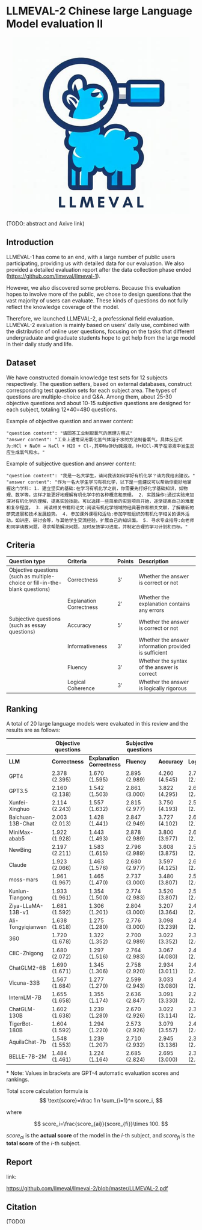 # LLMEVAL-2 Chinese large Language Model evaluation II

<div align=center><img src="llmeval-logo.png"/></div>

(TODO: abstract and Axive link)

## Introduction

LLMEVAL-1 has come to an end, with a large number of public users participating, providing us with detailed data for our evaluation. We also provided a detailed evaluation report after the data collection phase ended (https://github.com/llmeval/llmeval-1).

However, we also discovered some problems. Because this evaluation hopes to involve more of the public, we chose to design questions that the vast majority of users can evaluate. These kinds of questions do not fully reflect the knowledge coverage of the model.

Therefore, we launched LLMEVAL-2, a professional field evaluation. LLMEVAL-2 evaluation is mainly based on users' daily use, combined with the distribution of online user questions, focusing on the tasks that different undergraduate and graduate students hope to get help from the large model in their daily study and life.



## Dataset

We have constructed domain knowledge test sets for 12 subjects respectively. The question setters, based on external databases, construct corresponding test question sets for each subject area. The types of questions are multiple-choice and Q&A. Among them, about 25-30 objective questions and about 10-15 subjective questions are designed for each subject, totaling 12*40=480 questions.

Example of objective question and answer content:

```text
"question content": "请回答工业制取氯气的原理方程式"
"answer content": "工业上通常采用氯化氢气体溶于水的方法制备氯气。具体反应式为:HCl + NaOH → NaCl + H2O + Cl-,其中NaOH为碱溶液，H+和Cl-离子在溶液中发生反应生成氯气和水。"
```

Example of subjective question and answer content:

```
"question content": "我是一名大学生，请问我该如何学好有机化学？请为我给出建议。" 
"answer content": "作为一名大学生学习有机化学，以下是一些建议可以帮助你更好地掌握这门学科: 1. 建立坚实的基础:在学习有机化学之前，你需要先打好化学基础知识，如物理、数学等。这样才能更好地理解有机化学中的各种概念和原理。 2. 实践操作:通过实验来加深对有机化学的理解，提高实验技能。可以选择一些简单的实验项目开始，逐渐提高自己的难度和复杂程度。 3. 阅读相关书籍和论文:阅读有机化学领域的经典著作和相关文献，了解最新的研究进展和技术发展趋势。 4. 参加课外课程和活动:参加学校组织的有机化学相关的课外活动，如讲座、研讨会等，与其他学生交流经验，扩展自己的知识面。 5. 寻求专业指导:向老师和同学请教问题，寻求帮助解决问题，及时反馈学习进度，并制定合理的学习计划和目标。"
```



##  **Criteria** 

| Question type                                                | Criteria                | Points | Description                                           |
| :----------------------------------------------------------- | :---------------------- | :----- | :---------------------------------------------------- |
| Objective questions<br />(such as multiple-choice or fill-in-the-blank questions) | Correctness             | 3'     | Whether the answer is correct or not                  |
|                                                              | Explanation Correctness | 2'     | Whether the explanation contains any errors           |
| Subjective questions (such as essay questions)               | Accuracy                | 5'     | Whether the answer is correct or not                  |
|                                                              | Informativeness         | 3'     | Whether the answer information provided is sufficient |
|                                                              | Fluency                 | 3'     | Whether the syntax of the answer is correct           |
|                                                              | Logical Coherence       | 3'     | Whether the answer is logically rigorous              |



## Ranking

A total of 20 large language models were evaluated in this review and the results are as follows:

|                   | Objective questions |                             | Subjective questions |               |                |                     | Ranking | Scores         |
| ----------------- | ------------------- | --------------------------- | -------------------- | ------------- | -------------- | ------------------- | ------- | -------------- |
| **LLM**           | **Correctness**     | **Explanation Correctness** | **Fluency**          | **Accuracy**  | **Logicality** | **Informativeness** |         |                |
| GPT4              | 2.378 (2.395)       | 1.670 (1.595)               | 2.895 (2.989)        | 4.260 (4.545) | 2.779 (2.903)  | 2.691 (2.886)       | 1(1)    | 86.72 (89.54)  |
| GPT3.5            | 2.160 (2.138)       | 1.542 (1.503)               | 2.861 (3.000)        | 3.822 (4.295) | 2.694 (2.818)  | 2.489 (2.750)       | 2(2)    | 80.71 (84.69)  |
| Xunfei-Xinghuo    | 2.114 (2.243)       | 1.557 (1.632)               | 2.815 (2.977)        | 3.750 (4.193) | 2.560 (2.739)  | 2.196 (2.716)       | 3(5)    | 78.05  (82.26) |
| Baichuan-13B-Chat | 2.003 (2.013)       | 1.428 (1.441)               | 2.847 (2.949)        | 3.727 (4.102) | 2.631 (2.778)  | 2.472 (2.756)       | 4(6)    | 77.51 (81.82)  |
| MiniMax-abab5     | 1.922 (1.928)       | 1.443 (1.493)               | 2.878 (2.989)        | 3.800 (3.977) | 2.656 (2.722)  | 2.478 (2.699)       | 5(7)    | 77.47 (80.64)  |
| NewBing           | 2.197 (2.211)       | 1.583 (1.615)               | 2.796 (2.989)        | 3.608 (3.875) | 2.558 (2.773)  | 2.061 (2.511)       | 6(4)    | 77.28 (82.63)  |
| Claude            | 1.923 (2.066)       | 1.463 (1.576)               | 2.680 (2.977)        | 3.597 (4.125) | 2.613 (2.801)  | 2.414 (2.710)       | 7(3)    | 75.57  (83.49) |
| moss-mars         | 1.961 (1.967)       | 1.465 (1.470)               | 2.737 (3.000)        | 3.480 (3.807) | 2.508 (2.648)  | 2.229 (2.534)       | 8(9)    | 74.41 (79.21)  |
| Kunlun-Tiangong   | 1.933 (1.961)       | 1.354 (1.500)               | 2.774 (2.983)        | 3.520 (3.807) | 2.576 (2.682)  | 2.339 (2.523)       | 9(8)    | 74.36  (79.31) |
| Ziya-LLaMA-13B-v1 | 1.681 (1.592)       | 1.306 (1.201)               | 2.804 (3.000)        | 3.207 (3.364) | 2.473 (2.585)  | 2.120 (2.278)       | 10(13)  | 69.48 (70.92)  |
| Ali-Tongyiqianwen | 1.638 (1.618)       | 1.275 (1.280)               | 2.776 (3.000)        | 3.098 (3.239) | 2.443 (2.511)  | 2.126 (2.335)       | 11(12)  | 68.01  (71.02) |
| 360               | 1.720 (1.678)       | 1.322 (1.352)               | 2.700 (2.989)        | 3.022 (3.352) | 2.394 (2.608)  | 2.056 (2.313)       | 12(10)  | 67.97 (72.86)  |
| CIIC-Zhigong      | 1.680 (2.072)       | 1.297 (1.516)               | 2.764 (2.983)        | 3.067 (4.080) | 2.427 (2.744)  | 1.916 (2.631)       | 13(14)  | 67.27  (70.53) |
| ChatGLM2-6B       | 1.690 (1.671)       | 1.345 (1.306)               | 2.758 (2.920)        | 2.934 (3.011) | 2.401 (2.386)  | 1.956 (2.210)       | 14(17)  | 67.07  (69.06) |
| Vicuna-33B        | 1.567 (1.684)       | 1.277 (1.270)               | 2.599 (2.943)        | 3.033 (3.080) | 2.440 (2.398)  | 2.143 (2.199)       | 15(16)  | 66.53 (69.16)  |
| InternLM-7B       | 1.655 (1.658)       | 1.355 (1.174)               | 2.636 (2.847)        | 3.091 (3.330) | 2.295 (2.392)  | 1.938 (2.233)       | 16(18)  | 66.52  (69.00) |
| ChatGLM-130B      | 1.602 (1.638)       | 1.239 (1.280)               | 2.670 (2.926)        | 3.022 (3.114) | 2.374 (2.443)  | 2.084 (2.278)       | 17(15)  | 66.05 (69.48)  |
| TigerBot-180B     | 1.604 (1.592)       | 1.294 (1.220)               | 2.573 (2.926)        | 3.079 (3.557) | 2.489 (2.602)  | 1.882 (2.352)       | 18(11)  | 65.90 (71.77)  |
| AquilaChat-7b     | 1.548 (1.553)       | 1.239 (1.207)               | 2.710 (2.932)        | 2.945 (3.136) | 2.383 (2.443)  | 1.918 (2.244)       | 19(19)  | 64.82 (68.19)  |
| BELLE-7B-2M       | 1.484 (1.461)       | 1.224 (1.164)               | 2.685 (2.824)        | 2.695 (3.000) | 2.347 (2.335)  | 1.880 (2.131)       | 20(20)  | 62.98 (65.27)  |

\* Note: Values in brackets are GPT-4 automatic evaluation scores and rankings.

Total score calculation formula is
$$
\text{score}=\frac 1 n \sum_{i=1}^n score_i,
$$

where

$$
score_i=\frac{score_{ai}}{score_{fi}}\times 100.
$$

$score_{ai}$ is the **actual score** of the model in the $i$-th subject, and $score_{fi}$ is the **total score** of the $i$-th subject.



## Report

link:

https://github.com/llmeval/llmeval-2/blob/master/LLMEVAL-2.pdf



## Citation

(TODO)